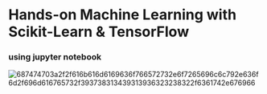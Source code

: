 # Hands-on Machine Learning with Scikit-Learn & TensorFlow
### using jupyter notebook


![687474703a2f2f616b616d6169636f766572732e6f7265696c6c792e636f6d2f696d616765732f393738313439313936323238322f6361742e676966](https://user-images.githubusercontent.com/55519278/75319506-2a933400-58b0-11ea-928b-f9cfbc35afa8.gif)
